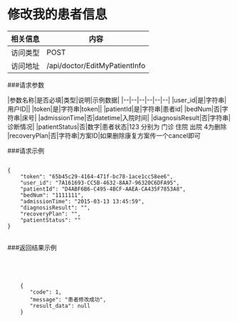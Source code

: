 # 修改我的患者信息

|相关信息|内容|
|--|--|
|访问类型|POST|
|访问地址|/api/doctor/EditMyPatientInfo|
###请求参数

|参数名称|是否必填|类型|说明|示例数据|
|--|--|--|--|--|--|
|user_id|是|字符串|用户ID||
|token|是|字符串|token||
|patientId|是|字符串|患者id|
|bedNum|否|字符串|床号|
|admissionTime|否|datetime|入院时间|
|diagnosisResult|否|字符串|诊断情况|
|patientStatus|否|数字|患者状态|123 分别为  门诊 住院  出院  4为删除
|recoveryPlan|否|字符串|方案ID|如果删除康复方案传一个cancel即可



###请求示例
<pre>
<code>
{
    "token": "65b45c29-4164-471f-bc78-1ace1cc58ee6",
    "user_id": "7A161693-CC5B-4632-8AA7-96320C6DFA95",
    "patientId": "D4ABF6B6-C495-4BCF-AAEA-CA435F7853A8",
    "bedNum": "1111111",
    "admissionTime": "2015-03-13 13:45:59",
    "diagnosisResult": "",
    "recoveryPlan": "",
    "patientStatus": ""
}
</code>
</pre>


###返回结果示例

<pre>
<code>



    {
       "code": 1,
       "message": "患者修改成功",
       "result_data": null
    }



</code>
</pre>










